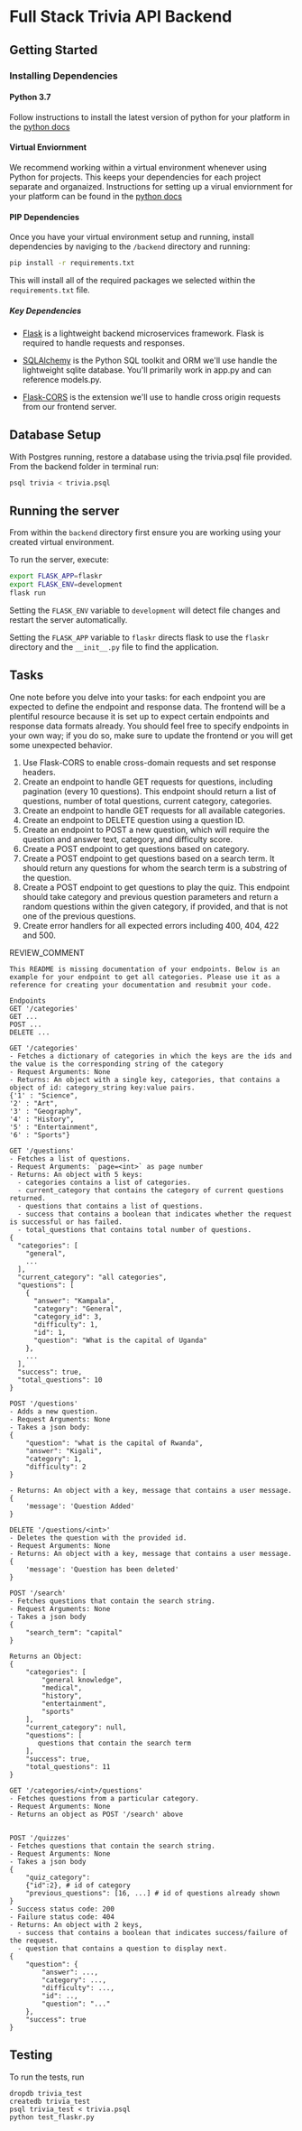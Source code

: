 # Full Stack Trivia API Backend

## Getting Started

### Installing Dependencies

#### Python 3.7

Follow instructions to install the latest version of python for your platform in the [python docs](https://docs.python.org/3/using/unix.html#getting-and-installing-the-latest-version-of-python)

#### Virtual Enviornment

We recommend working within a virtual environment whenever using Python for projects. This keeps your dependencies for each project separate and organaized. Instructions for setting up a virual enviornment for your platform can be found in the [python docs](https://packaging.python.org/guides/installing-using-pip-and-virtual-environments/)

#### PIP Dependencies

Once you have your virtual environment setup and running, install dependencies by naviging to the `/backend` directory and running:

```bash
pip install -r requirements.txt
```

This will install all of the required packages we selected within the `requirements.txt` file.

##### Key Dependencies

- [Flask](http://flask.pocoo.org/)  is a lightweight backend microservices framework. Flask is required to handle requests and responses.

- [SQLAlchemy](https://www.sqlalchemy.org/) is the Python SQL toolkit and ORM we'll use handle the lightweight sqlite database. You'll primarily work in app.py and can reference models.py. 

- [Flask-CORS](https://flask-cors.readthedocs.io/en/latest/#) is the extension we'll use to handle cross origin requests from our frontend server. 

## Database Setup
With Postgres running, restore a database using the trivia.psql file provided. From the backend folder in terminal run:
```bash
psql trivia < trivia.psql
```

## Running the server

From within the `backend` directory first ensure you are working using your created virtual environment.

To run the server, execute:

```bash
export FLASK_APP=flaskr
export FLASK_ENV=development
flask run
```

Setting the `FLASK_ENV` variable to `development` will detect file changes and restart the server automatically.

Setting the `FLASK_APP` variable to `flaskr` directs flask to use the `flaskr` directory and the `__init__.py` file to find the application. 

## Tasks

One note before you delve into your tasks: for each endpoint you are expected to define the endpoint and response data. The frontend will be a plentiful resource because it is set up to expect certain endpoints and response data formats already. You should feel free to specify endpoints in your own way; if you do so, make sure to update the frontend or you will get some unexpected behavior. 

1. Use Flask-CORS to enable cross-domain requests and set response headers. 
2. Create an endpoint to handle GET requests for questions, including pagination (every 10 questions). This endpoint should return a list of questions, number of total questions, current category, categories. 
3. Create an endpoint to handle GET requests for all available categories. 
4. Create an endpoint to DELETE question using a question ID. 
5. Create an endpoint to POST a new question, which will require the question and answer text, category, and difficulty score. 
6. Create a POST endpoint to get questions based on category. 
7. Create a POST endpoint to get questions based on a search term. It should return any questions for whom the search term is a substring of the question. 
8. Create a POST endpoint to get questions to play the quiz. This endpoint should take category and previous question parameters and return a random questions within the given category, if provided, and that is not one of the previous questions. 
9. Create error handlers for all expected errors including 400, 404, 422 and 500. 

REVIEW_COMMENT
```
This README is missing documentation of your endpoints. Below is an example for your endpoint to get all categories. Please use it as a reference for creating your documentation and resubmit your code. 

Endpoints
GET '/categories'
GET ...
POST ...
DELETE ...

GET '/categories'
- Fetches a dictionary of categories in which the keys are the ids and the value is the corresponding string of the category
- Request Arguments: None
- Returns: An object with a single key, categories, that contains a object of id: category_string key:value pairs. 
{'1' : "Science",
'2' : "Art",
'3' : "Geography",
'4' : "History",
'5' : "Entertainment",
'6' : "Sports"}

GET '/questions'
- Fetches a list of questions.
- Request Arguments: `page=<int>` as page number
- Returns: An object with 5 keys:
  - categories contains a list of categories.
  - current_category that contains the category of current questions returned.
  - questions that contains a list of questions.
  - success that contains a boolean that indicates whether the request is successful or has failed.
  - total_questions that contains total number of questions. 
{
  "categories": [
    "general",
    ...
  ],
  "current_category": "all categories",
  "questions": [
    {
      "answer": "Kampala",
      "category": "General",
      "category_id": 3,
      "difficulty": 1,
      "id": 1,
      "question": "What is the capital of Uganda"
    },
    ...
  ],
  "success": true,
  "total_questions": 10
}

POST '/questions'
- Adds a new question.
- Request Arguments: None
- Takes a json body:
{
	"question": "what is the capital of Rwanda",
	"answer": "Kigali",
	"category": 1,
	"difficulty": 2
}

- Returns: An object with a key, message that contains a user message.
{
    'message': 'Question Added'
}

DELETE '/questions/<int>'
- Deletes the question with the provided id.
- Request Arguments: None
- Returns: An object with a key, message that contains a user message.
{
    'message': 'Question has been deleted'
}

POST '/search'
- Fetches questions that contain the search string.
- Request Arguments: None
- Takes a json body
{
	"search_term": "capital"
}

Returns an Object:
{
    "categories": [
        "general knowledge",
        "medical",
        "history",
        "entertainment",
        "sports"
    ],
    "current_category": null,
    "questions": [
       questions that contain the search term
    ],
    "success": true,
    "total_questions": 11
}

GET '/categories/<int>/questions'
- Fetches questions from a particular category.
- Request Arguments: None
- Returns an object as POST '/search' above


POST '/quizzes'
- Fetches questions that contain the search string.
- Request Arguments: None
- Takes a json body
{
	"quiz_category": 
	{"id":2}, # id of category
	"previous_questions": [16, ...] # id of questions already shown
}
- Success status code: 200
- Failure status code: 404
- Returns: An object with 2 keys,
  - success that contains a boolean that indicates success/failure of the request.
  - question that contains a question to display next.
{
    "question": {
        "answer": ...,
        "category": ...,
        "difficulty": ...,
        "id": ..,
        "question": "..."
    },
    "success": true
}
```

## Testing
To run the tests, run
```
dropdb trivia_test
createdb trivia_test
psql trivia_test < trivia.psql
python test_flaskr.py
```
